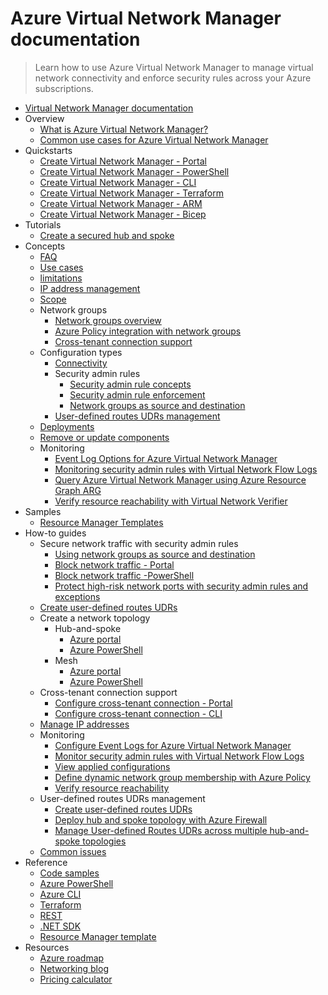 # Azure Virtual Network Manager documentation
> Learn how to use Azure Virtual Network Manager to manage virtual network connectivity and enforce security rules across your Azure subscriptions.
  - [Virtual Network Manager documentation](https://learn.microsoft.com/en-us/azure/virtual-network-manager/)
  - Overview
    - [What is Azure Virtual Network Manager?](https://learn.microsoft.com/en-us/azure/virtual-network-manager/overview)
    - [Common use cases for Azure Virtual Network Manager](https://learn.microsoft.com/en-us/azure/virtual-network-manager/concept-use-cases)
  - Quickstarts
    - [Create Virtual Network Manager - Portal](https://learn.microsoft.com/en-us/azure/virtual-network-manager/create-virtual-network-manager-portal)
    - [Create Virtual Network Manager - PowerShell](https://learn.microsoft.com/en-us/azure/virtual-network-manager/create-virtual-network-manager-powershell)
    - [Create Virtual Network Manager - CLI](https://learn.microsoft.com/en-us/azure/virtual-network-manager/create-virtual-network-manager-cli)
    - [Create Virtual Network Manager - Terraform](https://learn.microsoft.com/en-us/azure/virtual-network-manager/create-virtual-network-manager-terraform)
    - [Create Virtual Network Manager - ARM](https://learn.microsoft.com/en-us/azure/virtual-network-manager/create-virtual-network-manager-template)
    - [Create Virtual Network Manager - Bicep](https://learn.microsoft.com/en-us/azure/virtual-network-manager/create-virtual-network-manager-bicep)
  - Tutorials
    - [Create a secured hub and spoke](https://learn.microsoft.com/en-us/azure/virtual-network-manager/tutorial-create-secured-hub-and-spoke)
  - Concepts
    - [FAQ](https://learn.microsoft.com/en-us/azure/virtual-network-manager/faq)
    - [Use cases](https://learn.microsoft.com/en-us/azure/virtual-network-manager/concept-use-cases)
    - [limitations](https://learn.microsoft.com/en-us/azure/virtual-network-manager/concept-limitations)
    - [IP address management](https://learn.microsoft.com/en-us/azure/virtual-network-manager/concept-ip-address-management)
    - [Scope](https://learn.microsoft.com/en-us/azure/virtual-network-manager/concept-network-manager-scope)
    - Network groups
      - [Network groups overview](https://learn.microsoft.com/en-us/azure/virtual-network-manager/concept-network-groups)
      - [Azure Policy integration with network groups](https://learn.microsoft.com/en-us/azure/virtual-network-manager/concept-azure-policy-integration)
      - [Cross-tenant connection support](https://learn.microsoft.com/en-us/azure/virtual-network-manager/concept-cross-tenant)
    - Configuration types
      - [Connectivity](https://learn.microsoft.com/en-us/azure/virtual-network-manager/concept-connectivity-configuration)
      - Security admin rules
        - [Security admin rule concepts](https://learn.microsoft.com/en-us/azure/virtual-network-manager/concept-security-admins)
        - [Security admin rule enforcement](https://learn.microsoft.com/en-us/azure/virtual-network-manager/concept-enforcement)
        - [Network groups as source and destination](https://learn.microsoft.com/en-us/azure/virtual-network-manager/concept-security-admin-rules-network-group)
      - [User-defined routes UDRs management](https://learn.microsoft.com/en-us/azure/virtual-network-manager/concept-user-defined-route)
    - [Deployments](https://learn.microsoft.com/en-us/azure/virtual-network-manager/concept-deployments)
    - [Remove or update components](https://learn.microsoft.com/en-us/azure/virtual-network-manager/concept-remove-components-checklist)
    - Monitoring
      - [Event Log Options for Azure Virtual Network Manager](https://learn.microsoft.com/en-us/azure/virtual-network-manager/concept-event-logs)
      - [Monitoring security admin rules with Virtual Network Flow Logs](https://learn.microsoft.com/en-us/azure/virtual-network-manager/concept-virtual-network-flow-logs)
      - [Query Azure Virtual Network Manager using Azure Resource Graph ARG](https://learn.microsoft.com/en-us/azure/virtual-network-manager/query-azure-resource-graph)
      - [Verify resource reachability with Virtual Network Verifier](https://learn.microsoft.com/en-us/azure/virtual-network-manager/concept-virtual-network-verifier)
  - Samples
    - [Resource Manager Templates](https://learn.microsoft.com/en-us/azure/virtual-network-manager/resource-manager-template-samples)
  - How-to guides
    - Secure network traffic with security admin rules
      - [Using network groups as source and destination](https://learn.microsoft.com/en-us/azure/virtual-network-manager/how-to-create-security-admin-rule-network-group)
      - [Block network traffic - Portal](https://learn.microsoft.com/en-us/azure/virtual-network-manager/how-to-block-network-traffic-portal)
      - [Block network traffic -PowerShell](https://learn.microsoft.com/en-us/azure/virtual-network-manager/how-to-block-network-traffic-powershell)
      - [Protect high-risk network ports with security admin rules and exceptions](https://learn.microsoft.com/en-us/azure/virtual-network-manager/how-to-block-high-risk-ports)
    - [Create user-defined routes UDRs](https://learn.microsoft.com/en-us/azure/virtual-network-manager/how-to-create-user-defined-route)
    - Create a network topology
      - Hub-and-spoke
        - [Azure portal](https://learn.microsoft.com/en-us/azure/virtual-network-manager/how-to-create-hub-and-spoke)
        - [Azure PowerShell](https://learn.microsoft.com/en-us/azure/virtual-network-manager/how-to-create-hub-and-spoke-powershell)
      - Mesh
        - [Azure portal](https://learn.microsoft.com/en-us/azure/virtual-network-manager/how-to-create-mesh-network)
        - [Azure PowerShell](https://learn.microsoft.com/en-us/azure/virtual-network-manager/how-to-create-mesh-network-powershell)
    - Cross-tenant connection support
      - [Configure cross-tenant connection - Portal](https://learn.microsoft.com/en-us/azure/virtual-network-manager/how-to-configure-cross-tenant-portal)
      - [Configure cross-tenant connection - CLI](https://learn.microsoft.com/en-us/azure/virtual-network-manager/how-to-configure-cross-tenant-cli)
    - [Manage IP addresses](https://learn.microsoft.com/en-us/azure/virtual-network-manager/how-to-manage-ip-addresses-network-manager)
    - Monitoring
      - [Configure Event Logs for Azure Virtual Network Manager](https://learn.microsoft.com/en-us/azure/virtual-network-manager/how-to-configure-event-logs)
      - [Monitor security admin rules with Virtual Network Flow Logs](https://learn.microsoft.com/en-us/azure/virtual-network-manager/concept-virtual-network-flow-logs)
      - [View applied configurations](https://learn.microsoft.com/en-us/azure/virtual-network-manager/how-to-view-applied-configurations)
      - [Define dynamic network group membership with Azure Policy](https://learn.microsoft.com/en-us/azure/virtual-network-manager/how-to-define-network-group-membership-azure-policy)
      - [Verify resource reachability](https://learn.microsoft.com/en-us/azure/virtual-network-manager/how-to-verify-reachability-with-virtual-network-verifier)
    - User-defined routes UDRs management
      - [Create user-defined routes UDRs](https://learn.microsoft.com/en-us/azure/virtual-network-manager/how-to-create-user-defined-route)
      - [Deploy hub and spoke topology with Azure Firewall](https://learn.microsoft.com/en-us/azure/virtual-network-manager/how-to-deploy-hub-spoke-topology-with-azure-firewall)
      - [Manage User-defined Routes UDRs across multiple hub-and-spoke topologies](https://learn.microsoft.com/en-us/azure/virtual-network-manager/how-to-manage-user-defined-routes-multiple-hub-spoke-topologies)
    - [Common issues](https://learn.microsoft.com/en-us/azure/virtual-network-manager/common-issues)
  - Reference
    - [Code samples](https://azure.microsoft.com/resources/samples/?service=virtual-network-manager)
    - [Azure PowerShell](https://learn.microsoft.com/powershell/module/az.network)
    - [Azure CLI](https://learn.microsoft.com/cli/azure/network/manager)
    - [Terraform](https://registry.terraform.io/providers/hashicorp/azurerm/latest/docs/resources/network_manager)
    - [REST](https://learn.microsoft.com/rest/api/networkmanager/)
    - [.NET SDK](https://learn.microsoft.com/dotnet/api/microsoft.azure.management.network)
    - [Resource Manager template](https://learn.microsoft.com/azure/templates/microsoft.network/networkmanagers)
  - Resources
    - [Azure roadmap](https://azure.microsoft.com/roadmap/?category=networking)
    - [Networking blog](https://azure.microsoft.com/blog/topics/networking/)
    - [Pricing calculator](https://azure.microsoft.com/pricing/calculator/)
